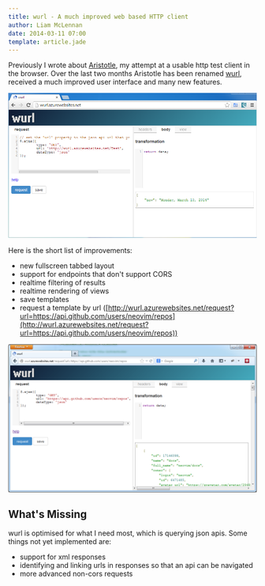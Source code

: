 ```yaml
---
title: wurl - A much improved web based HTTP client
author: Liam McLennan
date: 2014-03-11 07:00
template: article.jade
---
```


Previously I wrote about [Aristotle](http://withouttheloop.com/articles/2014-02-09-aristotle/), my attempt at a usable http test client in the browser. Over the last two months Aristotle has been renamed [wurl](http://wurl.azurewebsites.net), received a much improved user interface and many new features.

<img src="wurl.PNG" alt="wurl user interface"/>

Here is the short list of improvements:

* new fullscreen tabbed layout
* support for endpoints that don't support CORS
* realtime filtering of results
* realtime rendering of views
* save templates
* request a template by url ([http://wurl.azurewebsites.net/request?url=https://api.github.com/users/neovim/repos](http://wurl.azurewebsites.net/request?url=https://api.github.com/users/neovim/repos))

<img src="request.PNG" alt="wurl user interface"/>

What's Missing
-------------

wurl is optimised for what I need most, which is querying json apis. Some things not yet implemented are:

* support for xml responses
* identifying and linking urls in responses so that an api can be navigated
* more advanced non-cors requests
